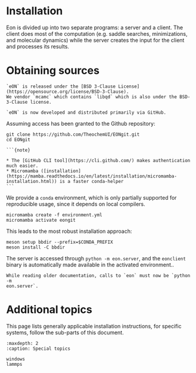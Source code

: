 # Installation

Eon is divided up into two separate programs: a server and a client. The client
does most of the computation (e.g. saddle searches, minimizations, and molecular
dynamics) while the server creates the input for the client and processes its
results.

# Obtaining sources

```{note}
`eON` is released under the [BSD 3-Clause License](https://opensource.org/license/BSD-3-Clause).
We vendor `mcamc` which contains `libqd` which is also under the BSD-3-Clause license.
```

```{versionadded} 2.0
`eON` is now developed and distributed primarily via GitHub.
```

Assuming access has been granted to the Github repository:

```{code-block} bash
git clone https://github.com/TheochemUI/EONgit.git
cd EONgit
```

````{margin}
```{note}

* The [GitHub CLI tool](https://cli.github.com/) makes authentication much easier.
* Micromamba ([installation](https://mamba.readthedocs.io/en/latest/installation/micromamba-installation.html)) is a faster conda-helper
```
````

We provide a `conda` environment, which is only partially supported for reproducible usage, since it depends on local compilers.

```{code-block} bash
micromamba create -f environment.yml
micromamba activate eongit
```

This leads to the most robust installation approach:

```{code-block} bash
meson setup bbdir --prefix=$CONDA_PREFIX
meson install -C bbdir
```

The server is accessed through `python -m eon.server`, and the `eonclient`
binary is automatically made available in the activated environment..

```{versionchanged} 2.0
While reading older documentation, calls to `eon` must now be `python -m
eon.server`. 
```


# Additional topics

This page lists generally applicable installation instructions, for specific
systems, follow the sub-parts of this document.

```{toctree}
:maxdepth: 2
:caption: Special topics

windows
lammps
```
<!-- pipx run pdm run sphinx-build -b html docs/source docs/build/html -->

